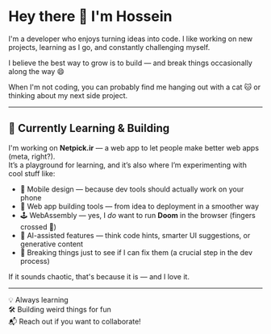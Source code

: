 # Hey there 👋 I'm Hossein

I'm a developer who enjoys turning ideas into code. I like working on new projects, learning as I go, and constantly challenging myself.

I believe the best way to grow is to build — and break things occasionally along the way 😄

When I'm not coding, you can probably find me hanging out with a cat 🐱 or thinking about my next side project.

---

## 🧠 Currently Learning & Building

I'm working on **Netpick.ir** — a web app to let people make better web apps (meta, right?).  
It’s a playground for learning, and it’s also where I’m experimenting with cool stuff like:

- 📱 Mobile design — because dev tools should actually work on your phone
- 🧱 Web app building tools — from idea to deployment in a smoother way  
- 🕹️ WebAssembly — yes, I *do* want to run **Doom** in the browser (fingers crossed 🤞)    
- 🧠 AI-assisted features — think code hints, smarter UI suggestions, or generative content  
- 🐛 Breaking things just to see if I can fix them (a crucial step in the dev process)

If it sounds chaotic, that's because it is — and I love it.

---

💡 Always learning  
🛠️ Building weird things for fun  
📬 Reach out if you want to collaborate!


<!--
**HKH-soft/HKH-soft** is a ✨ _special_ ✨ repository because its `README.md` (this file) appears on your GitHub profile.

Here are some ideas to get you started:

- 🔭 I’m currently working on ...
- 🌱 I’m currently learning ...
- 👯 I’m looking to collaborate on ...
- 🤔 I’m looking for help with ...
- 💬 Ask me about ...
- 📫 How to reach me: ...
- 😄 Pronouns: ...
- ⚡ Fun fact: ...
-->
